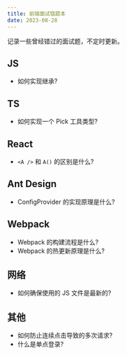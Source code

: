 ```yaml
---
title: 前端面试错题本
date: 2023-08-28
---
```


记录一些曾经错过的面试题，不定时更新。

## JS

- 如何实现继承?

## TS

- 如何实现一个 Pick 工具类型?

## React

- `<A />` 和 `A()` 的区别是什么?

## Ant Design

- ConfigProvider 的实现原理是什么?

## Webpack

- Webpack 的构建流程是什么?
- Webpack 的热更新原理是什么?

## 网络

- 如何确保使用的 JS 文件是最新的?

## 其他

- 如何防止连续点击导致的多次请求?
- 什么是单点登录?
